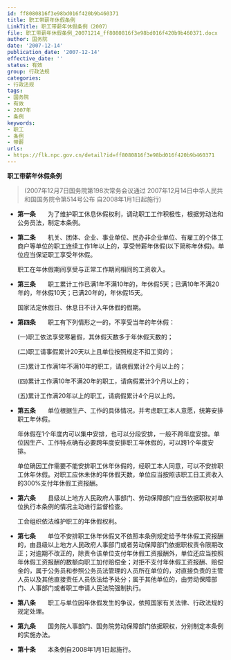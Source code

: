 ```yaml
---
id: ff8080816f3e98bd016f420b9b460371
title: 职工带薪年休假条例
LinkTitle: 职工带薪年休假条例（2007）
file: 职工带薪年休假条例_20071214_ff8080816f3e98bd016f420b9b460371.docx
author: 国务院
date: '2007-12-14'
publication_date: '2007-12-14'
effective_date: ''
status: 有效
group: 行政法规
categories:
- 行政法规
tags:
- 国务院
- 有效
- 2007年
- 条例
keywords:
- 职工
- 条例
- 带薪
urls:
- https://flk.npc.gov.cn/detail?id=ff8080816f3e98bd016f420b9b460371
---
```


**职工带薪年休假条例**

> (2007年12月7日国务院第198次常务会议通过 2007年12月14日中华人民共和国国务院令第514号公布 自2008年1月1日起施行)

- **第一条**　　为了维护职工休息休假权利，调动职工工作积极性，根据劳动法和公务员法，制定本条例。

- **第二条**　　机关、团体、企业、事业单位、民办非企业单位、有雇工的个体工商户等单位的职工连续工作1年以上的，享受带薪年休假(以下简称年休假)。单位应当保证职工享受年休假。

  职工在年休假期间享受与正常工作期间相同的工资收入。

- **第三条**　　职工累计工作已满1年不满10年的，年休假5天；已满10年不满20年的，年休假10天；已满20年的，年休假15天。

  国家法定休假日、休息日不计入年休假的假期。

- **第四条**　　职工有下列情形之一的，不享受当年的年休假：

  (一)职工依法享受寒暑假，其休假天数多于年休假天数的；

  (二)职工请事假累计20天以上且单位按照规定不扣工资的；

  (三)累计工作满1年不满10年的职工，请病假累计2个月以上的；

  (四)累计工作满10年不满20年的职工，请病假累计3个月以上的；

  (五)累计工作满20年以上的职工，请病假累计4个月以上的。

- **第五条**　　单位根据生产、工作的具体情况，并考虑职工本人意愿，统筹安排职工年休假。

  年休假在1个年度内可以集中安排，也可以分段安排，一般不跨年度安排。单位因生产、工作特点确有必要跨年度安排职工年休假的，可以跨1个年度安排。

  单位确因工作需要不能安排职工休年休假的，经职工本人同意，可以不安排职工休年休假。对职工应休未休的年休假天数，单位应当按照该职工日工资收入的300%支付年休假工资报酬。

- **第六条**　　县级以上地方人民政府人事部门、劳动保障部门应当依据职权对单位执行本条例的情况主动进行监督检查。

  工会组织依法维护职工的年休假权利。

- **第七条**　　单位不安排职工休年休假又不依照本条例规定给予年休假工资报酬的，由县级以上地方人民政府人事部门或者劳动保障部门依据职权责令限期改正；对逾期不改正的，除责令该单位支付年休假工资报酬外，单位还应当按照年休假工资报酬的数额向职工加付赔偿金；对拒不支付年休假工资报酬、赔偿金的，属于公务员和参照公务员法管理的人员所在单位的，对直接负责的主管人员以及其他直接责任人员依法给予处分；属于其他单位的，由劳动保障部门、人事部门或者职工申请人民法院强制执行。

- **第八条**　　职工与单位因年休假发生的争议，依照国家有关法律、行政法规的规定处理。

- **第九条**　　国务院人事部门、国务院劳动保障部门依据职权，分别制定本条例的实施办法。

- **第十条**　　本条例自2008年1月1日起施行。
